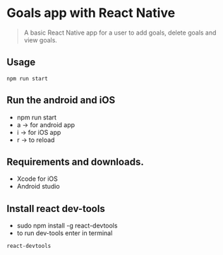 # Goals app with React Native
> A basic React Native app for a user to add goals, delete goals and view goals. 

## Usage
```
npm run start 
```

## Run the android and iOS
* npm run start 
* a -> for android app
* i -> for iOS app
* r -> to reload

## Requirements and downloads.
* Xcode for iOS
* Android studio

## Install react dev-tools
* sudo npm install -g react-devtools
* to run dev-tools enter in terminal
```
react-devtools
```
